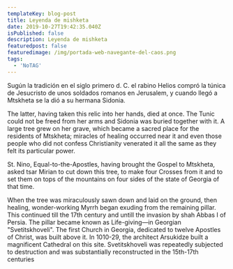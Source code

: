 ```yaml
---
templateKey: blog-post
title: Leyenda de mishketa
date: 2019-10-27T19:42:35.040Z
isPublished: false
description: Leyenda de mishketa
featuredpost: false
featuredimage: /img/portada-web-navegante-del-caos.png
tags:
  - 'NoTAG'
---
```


Sugún la tradición en el siglo primero d. C. el rabino Helios compró la túnica de Jesucristo de unos soldados romanos en Jerusalem, y cuando llegó a Mtskheta se la dió a su hermana Sidonia.



 The latter, having taken this relic into her hands, died at once. The Tunic could not be freed from her arms and Sidonia was buried together with it. A large tree grew on her grave, which became a sacred place for the residents of Mtskheta; miracles of healing occurred near it and even those people who did not confess Christianity venerated it all the same as they felt its particular power.



St. Nino, Equal-to-the-Apostles, having brought the Gospel to Mtskheta, asked tsar Mirian to cut down this tree, to make four Crosses from it and to set them on tops of the mountains on four sides of the state of Georgia of that time.



When the tree was miraculously sawn down and laid on the ground, then healing, wonder-working Myrrh began exuding from the remaining pillar. This continued till the 17th century and untill the invasion by shah Abbas I of Persia. The pillar became known as Life-giving—in Georgian "Svetitskhoveli". The first Church in Georgia, dedicated to twelve Apostles of Christ, was built above it. In 1010-29, the architect Arsukidze built a magnificent Cathedral on this site. Svetitskhoveli was repeatedly subjected to destruction and was substantially reconstructed in the 15th-17th centuries
